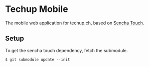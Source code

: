 # Techup Mobile

The mobile web application for techup.ch, based on [Sencha Touch](http://www.sencha.com/products/touch/).

## Setup

To get the sencha touch dependency, fetch the submodule.

    $ git submodule update --init
